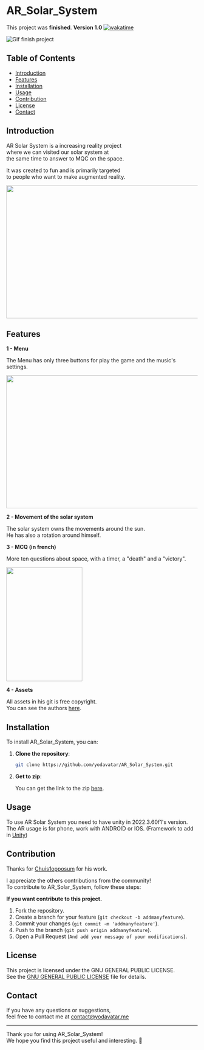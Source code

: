# AR_Solar_System
This project was **finished**. __**Version 1.0**__ [![wakatime](https://wakatime.com/badge/user/17a8cdf0-54fb-45e9-92bc-ada49bd926d7/project/3e99e6da-540f-4ef5-bf79-2b4d962fe482.svg)](https://wakatime.com/badge/user/17a8cdf0-54fb-45e9-92bc-ada49bd926d7/project/3e99e6da-540f-4ef5-bf79-2b4d962fe482)

![Gif finish project](https://media.tenor.com/w7D79HmiUKwAAAAM/rolando-check.gif)

## Table of Contents

- [Introduction](#introduction)
- [Features](#features)
- [Installation](#installation)
- [Usage](#usage)
- [Contribution](#contribution)
- [License](#license)
- [Contact](#contact)

## Introduction

AR Solar System is a increasing reality project<br>
where we can visited our solar system at<br>
the same time to answer to MQC on the space.<br>

It was created to fun and is primarily targeted<br>
to people who want to make augmented reality.<br>

<img src="https://github.com/user-attachments/assets/585e330b-0e2a-41d2-a8e7-77623a27643e" width="600" height="350"/>

## Features

__**1 - Menu**__

The Menu has only three buttons for play the game and the music's settings.<br>

<img src="https://github.com/user-attachments/assets/d7815ac2-3a06-42f3-b459-6adecd0be3c0" width="600" height="350"/>

__**2 - Movement of the solar system**__

The solar system owns the movements around the sun.<br>
He has also a rotation around himself.<br>

__**3 - MCQ (in french)**__

More ten questions about space, with a timer, a "death" and a "victory".<br>

<img src="https://github.com/user-attachments/assets/03c7864d-8e7f-4d17-97ee-7b3093a242eb" width="200" height="300"/>

__**4 - Assets**__

All assets in his git is free copyright.<br>
You can see the authors [here](https://github.com/Yodavatar/AR_Solar_System/blob/main/author.txt).<br>

## Installation

To install AR_Solar_System, you can:

1. **Clone the repository**:

   ```bash
   git clone https://github.com/yodavatar/AR_Solar_System.git
   ```
   
2. **Get to zip**:

   
   You can get the link to the zip [here](https://github.com/Yodavatar/AR_Solar_System/archive/refs/heads/main.zip).
   <br>

## Usage


To use AR Solar System you need to have unity in 2022.3.60f1's version.<br>
The AR usage is for phone, work with ANDROID or IOS. (Framework to add in [Unity](https://unity.com/)) <br>


## Contribution


Thanks for [Chuis1opposum](https://github.com/chuis1opposum) for his work.<br>

I appreciate the others contributions from the community!<br>
To contribute to AR_Solar_System, follow these steps:<br>


__**If you want contribute to this project.**__


1. Fork the repository.
2. Create a branch for your feature (`git checkout -b addmanyfeature`).
3. Commit your changes (`git commit -m 'addmanyfeature'`).
4. Push to the branch (`git push origin addmanyfeature`).
5. Open a Pull Request (`And add your message of your modifications`).


## License


This project is licensed under the GNU GENERAL PUBLIC LICENSE.<br>
See the [GNU GENERAL PUBLIC LICENSE](LICENSE) file for details.<br>


## Contact

If you have any questions or suggestions, <br>
feel free to contact me at contact@yodavatar.me <br>


---


Thank you for using AR_Solar_System!<br>
We hope you find this project useful and interesting. 🚀<br>
